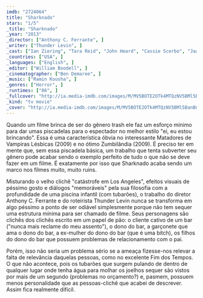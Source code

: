 ```yaml
---
imdb: "2724064"
title: "Sharknado"
stars: "1/5"
_title: "Sharknado"
_year: "2013"
_director: ["Anthony C. Ferrante", ]
_writer: ["Thunder Levin", ]
_cast: ["Ian Ziering", "Tara Reid", "John Heard", "Cassie Scerbo", "Jaason Simmons", "Alex Arleo", "Neil H. Berkow", "Heather Jocelyn Blair", "Sumiko Braun", ]
_countries: ["USA", ]
_languages: ["English", ]
_editor: ["William Boodell", ]
_cinematographer: ["Ben Demaree", ]
_music: ["Ramin Kousha", ]
_genres: ["Horror", ]
_runtimes: ["86", ]
_fullcover: "http://ia.media-imdb.com/images/M/MV5BOTE2OTk4MTQzNV5BMl5BanBnXkFtZTcwODUxOTM3OQ@@.jpg"
_kind: "tv movie"
_cover: "http://ia.media-imdb.com/images/M/MV5BOTE2OTk4MTQzNV5BMl5BanBnXkFtZTcwODUxOTM3OQ@@._V1._SX100_SY140_.jpg"
---
```


Quando um filme brinca de ser do gênero trash ele faz um esforço mínimo para dar umas piscadelas para o espectador no melhor estilo "ei, eu estou brincando". Essa é uma característica óbvia no interessante Matadores de Vampiras Lésbicas (2009) e no ótimo Zumbilândia (2009). É preciso ter em mente que, sem essa piscadela básica, um trabalho que tenta subverter seu gênero pode acabar sendo o exemplo perfeito de tudo o que não se deve fazer em um filme. É exatamente por isso que Sharknado acaba sendo um marco nos filmes muito, muito ruins.

Misturando o velho clichê "catástrofe em Los Angeles", efeitos visuais de péssimo gosto e diálogos "memoráveis" pela sua filosofia com a profundidade de uma piscina infantil (com tubarões), o trabalho do diretor Anthony C. Ferrante e do roteirista Thunder Levin nunca se transforma em algo péssimo a ponto de ser odiável simplesmente porque não tem sequer uma estrutura mínima para ser chamado de filme. Seus personagens são clichês dos clichês escrito em um papel de pão: o cliente cativo de um bar ("nunca mais reclame do meu assento"), o dono do bar, a garçonete que ama o dono do bar, a ex-mulher do dono do bar (que é uma bitch), os filhos do dono do bar que possuem problemas de relacionamento com o pai.

Porém, isso não seria um problema sério se a ameaça fizesse-nos relevar a falta de relevância daquelas pessoas, como no excelente Fim dos Tempos. O que não acontece, pois os tubarões que surgem pulando de dentro de qualquer lugar onde tenha água para molhar os joelhos sequer são vistos por mais de um segundo (problemas no orçamento?) e, pasmem, possuem menos personalidade que as pessoas-clichê que acabei de descrever. Assim fica realmente difícil.
